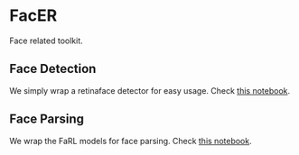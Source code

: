 # FacER

Face related toolkit.

## Face Detection

We simply wrap a retinaface detector for easy usage.
Check [this notebook](./samples/face_detect.ipynb).

## Face Parsing

We wrap the FaRL models for face parsing.
Check [this notebook](./samples/face_parsing.ipynb).


